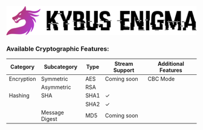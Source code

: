 ![Kybus Enigma](docs/logo.svg)

### Available Cryptographic Features:
| Category   | Subcategory    | Type | Stream Support | Additional Features |
|------------|----------------|------|----------------|---------------------|
| Encryption | Symmetric      | AES  |   Coming soon  | CBC Mode            |
|            | Asymmetric     | RSA  |                |                     |
| Hashing    | SHA            | SHA1 |        ✓       |                     |
|            |                | SHA2 |        ✓       |                     |
|            | Message Digest | MD5  |   Coming soon  |                     |
